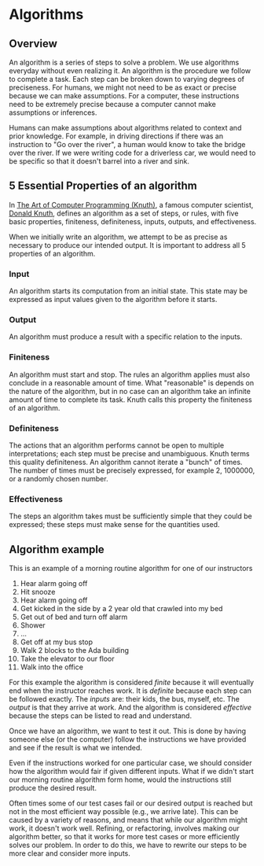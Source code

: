 # Algorithms

## Overview
An algorithm is a series of steps to solve a problem. We use algorithms everyday without even realizing it. An algorithm is the procedure we follow to complete a task. Each step can be broken down to varying degrees of preciseness. For humans, we might not need to be as exact or precise because we can make assumptions. For a computer, these instructions need to be extremely precise because a computer cannot make assumptions or inferences.

Humans can make assumptions about algorithms related to context and prior knowledge. For example, in driving directions if there was an instruction to "Go over the river", a human would know to take the bridge over the river. If we were writing code for a driverless car, we would need to be specific so that it doesn't barrel into a river and sink.

## 5 Essential Properties of an algorithm
In [The Art of Computer Programming (Knuth)](https://en.wikipedia.org/wiki/The_Art_of_Computer_Programming), a famous computer scientist, [Donald Knuth](https://en.wikipedia.org/wiki/Donald_Knuth), defines an algorithm as a set of steps, or rules, with five basic properties, finiteness, definiteness, inputs, outputs, and effectiveness.

When we initially write an algorithm, we attempt to be as precise as necessary to produce our intended output. It is important to address all 5 properties of an algorithm.

### Input
An algorithm starts its computation from an initial state. This state may be expressed as input values given to the algorithm before it starts.

### Output
An algorithm must produce a result with a specific relation to the inputs.

### Finiteness
An algorithm must start and stop. The rules an algorithm applies must also conclude in a reasonable amount of time. What "reasonable" is depends on the nature of the algorithm, but in no case can an algorithm take an infinite amount of time to complete its task. Knuth calls this property the finiteness of an algorithm.

### Definiteness
The actions that an algorithm performs cannot be open to multiple interpretations; each step must be precise and unambiguous. Knuth terms this quality definiteness. An algorithm cannot iterate a "bunch" of times. The number of times must be precisely expressed, for example 2, 1000000, or a randomly chosen number.

### Effectiveness
The steps an algorithm takes must be sufficiently simple that they could be expressed; these steps must make sense for the quantities used.

## Algorithm example
This is an example of a morning routine algorithm for one of our instructors

1. Hear alarm going off
1. Hit snooze
1. Hear alarm going off
1. Get kicked in the side by a 2 year old that crawled into my bed
1. Get out of bed and turn off alarm
1. Shower
1. ...
1. Get off at my bus stop
1. Walk 2 blocks to the Ada building
1. Take the elevator to our floor
1. Walk into the office

For this example the algorithm is considered _finite_ because it will eventually end when the instructor reaches work. It is _definite_ because each step can be followed exactly. The _inputs_ are: their kids, the bus, myself, etc. The _output_ is that they arrive at work. And the algorithm is considered _effective_ because the steps can be listed to read and understand.

Once we have an algorithm, we want to test it out. This is done by having someone else (or the computer) follow the instructions we have provided and see if the result is what we intended.

Even if the instructions worked for one particular case, we should consider how the algorithm would fair if given different inputs. What if we didn't start our morning routine algorithm form home, would the instructions still produce the desired result.

Often times some of our test cases fail or our desired output is reached but not in the most efficient way possible (e.g., we arrive late). This can be caused by a variety of reasons, and means that while our algorithm might work, it doesn't work well. Refining, or refactoring, involves making our algorithm better, so that it works for more test cases or more efficiently solves our problem. In order to do this, we have to rewrite our steps to be more clear and consider more inputs.
